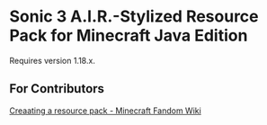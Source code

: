 # Sonic 3 A.I.R.-Stylized Resource Pack for Minecraft Java Edition
Requires version 1.18.x.

## For Contributors
[Creaating a resource pack - Minecraft Fandom Wiki](https://minecraft.fandom.com/wiki/Tutorials/Creating_a_resource_pack)
